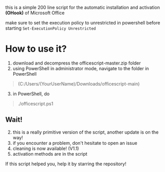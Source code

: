 this is a simple 200 line script for the automatic installation and activation **(OHook)** of Microsoft Office

make sure to set the execution policy to unrestricted in powershell before starting
`Set-ExecutionPolicy Unrestricted`

# How to use it?
1. download and decompress the officescript-master.zip folder
2. using PowerShell in administrator mode, navigate to the folder in PowerShell
> (C:/Users/(YourUserName)/Downloads/officescript-main) 
3. in PowerShell, do 
> ./officescript.ps1

## Wait!
2. this is a really primitive version of the script, another update is on the way!
3. if you encounter a problem, don't hesitate to open an issue
4. cleaning is now available! (V1.1)
5. activation methods are in the script

If this script helped you, help it by starring the repository!
